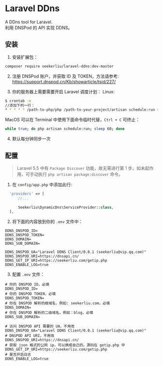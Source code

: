 # Laravel DDns
A DDns tool for Laravel.    
利用 DNSPod 的 API 实现 DDNS。    


## 安装
1. 安装扩展包：
```bash
composer require seekerliu/laravel-ddns:dev-master
```
2. 注册 DNSPod 账户，并获取 ID 及 TOKEN，方法请参考: https://support.dnspod.cn/Kb/showarticle/tsid/227/

3. 你的服务器上需要需要开启 Laravel 调度计划：
Linux:
```bash
$ crontab -e
//添加下列一行：
* * * * * /path-to-php/php /path-to-your-project/artisan schedule:run >> /dev/null 2>&1
```
MacOS 可以在 Terminal 中使用下面命令临时代替，`Ctrl + C` 可终止：
```bash
while true; do php artisan schedule:run; sleep 60; done
```
4. 默认每分钟同步一次

## 配置

> Laravel 5.5 中有 `Package Discover` 功能，故无需进行第 1 步。如未起作用，可手动执行 `php artisan package:discover` 命令。

1. 在 `config/app.php` 中添加此行:
```php
  'providers' => [
      //...
      
      Seekerliu\DynamicDns\ServiceProvider::class,
  ],
```

2. 将下面的内容放到你的 `.env` 文件中：
```
DDNS_DNSPOD_ID=
DDNS_DNSPOD_TOKEN=
DDNS_DOMAIN=
DDNS_SUB_DOMAIN=

DDNS_DNSPOD_UA="Laravel DDNS Client/0.0.1 (seekerliu@vip.qq.com)"
DDNS_DNSPOD_URI=https://dnsapi.cn/
DDNS_GET_IP_URI=https://seekerliu.com/getip.php
DDNS_ENABLE_LOG=true
```

3. 配置 `.env` 文件：
```
# 你的 DNSPOD ID，必填
DDNS_DNSPOD_ID=
# 你的 DNSPOD TOKEN，必填
DDNS_DNSPOD_TOKEN=
# 你在 DNSPOD 解析的根域名，例如: seekerliu.com，必填
DDNS_DOMAIN=
# 你在 DNSPOD 解析的二级域名，例如：blog，必填
DDNS_SUB_DOMAIN=

# 访问 DNSPOD API 需要的 UA，不用改
DDNS_DNSPOD_UA="Laravel DDNS Client/0.0.1 (seekerliu@vip.qq.com)"
# DNSPOD API URI，不用改
DDNS_DNSPOD_URI=https://dnsapi.cn/
# 获取 json 格式的公网 ip，可以换成自己的，源码在 getip.php 中
DDNS_GET_IP_URI=https://seekerliu.com/getip.php
# 是否开启日志
DDNS_ENABLE_LOG=true
```